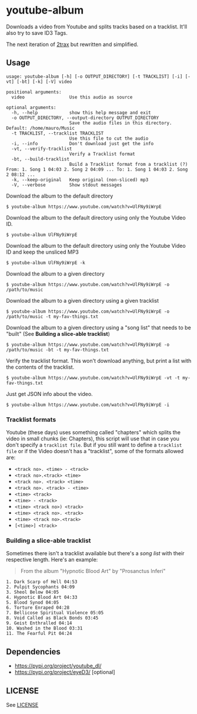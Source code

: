 # youtube-album

Downloads a video from Youtube and splits tracks based on a tracklist. It'll also try to save ID3 Tags.

The next iteration of [2trax](https://github.com/lvm/2trax) but rewritten and simplified.

## Usage

```
usage: youtube-album [-h] [-o OUTPUT_DIRECTORY] [-t TRACKLIST] [-i] [-vt] [-bt] [-k] [-V] video

positional arguments:
  video                 Use this audio as source

optional arguments:
  -h, --help            show this help message and exit
  -o OUTPUT_DIRECTORY, --output-directory OUTPUT_DIRECTORY
                        Save the audio files in this directory. Default: /home/mauro/Music
  -t TRACKLIST, --tracklist TRACKLIST
                        Use this file to cut the audio
  -i, --info            Don't download just get the info
  -vt, --verify-tracklist
                        Verify a Tracklist format
  -bt, --build-tracklist
                        Build a Tracklist format from a tracklist (?) From: 1. Song 1 04:03 2. Song 2 04:09 ... To: 1. Song 1 04:03 2. Song 2 08:12 ...
  -k, --keep-original   Keep original (non-sliced) mp3
  -V, --verbose         Show stdout messages
```

Download the album to the default directory

```
$ youtube-album https://www.youtube.com/watch?v=UlFNy9iWrpE
```


Download the album to the default directory using only the Youtube Video ID.

```
$ youtube-album UlFNy9iWrpE
```

Download the album to the default directory using only the Youtube Video ID and keep the unsliced MP3

```
$ youtube-album UlFNy9iWrpE -k
```

Download the album to a  given directory

```
$ youtube-album https://www.youtube.com/watch?v=UlFNy9iWrpE -o /path/to/music
```

Download the album to a given directory using a given tracklist

```
$ youtube-album https://www.youtube.com/watch?v=UlFNy9iWrpE -o /path/to/music -t my-fav-things.txt
```

Download the album to a given directory using a "song list" that needs to be "built" (See **Building a slice-able tracklist**)

```
$ youtube-album https://www.youtube.com/watch?v=UlFNy9iWrpE -o /path/to/music -bt -t my-fav-things.txt
```

Verify the tracklist format. This won't download anything, but print a list with the contents of the tracklist.

```
$ youtube-album https://www.youtube.com/watch?v=UlFNy9iWrpE -vt -t my-fav-things.txt
```

Just get JSON info about the video.

```
$ youtube-album https://www.youtube.com/watch?v=UlFNy9iWrpE -i
```

### Tracklist formats

Youtube (these days) uses something called "chapters" which splits the video in small chunks (ie: Chapters), this script will use that in case you don't specify a `tracklist file`. But if you still want to define a `tracklist file` or if the Video doesn't has a "tracklist", some of the formats allowed are:

* `<track no>. <time> - <track>`
* `<track no>.<track> <time>`
* `<track no>. <track> <time>`
* `<track no>. <track> - <time>`
* `<time> <track>`
* `<time> - <track>`
* `<time> <track no>) <track>`
* `<time> <track no>. <track>`
* `<time> <track no>.<track>`
* `[<time>] <track>`

### Building a slice-able tracklist

Sometimes there isn't a tracklist available but there's a _song list_ with their respective length. Here's an example:

> From the album "Hypnotic Blood Art" by "Prosanctus Inferi"

```
1. Dark Scarp of Hell 04:53
2. Pulpit Sycophants 04:09
3. Sheol Below 04:05
4. Hypnotic Blood Art 04:33
5. Blood Synod 04:05
6. Torture Enraped 04:28
7. Bellicose Spiritual Violence 05:05
8. Void Called as Black Bonds 03:45
9. Geist Enthralled 04:14
10. Washed in the Blood 03:31
11. The Fearful Pit 04:24
```


## Dependencies

* https://pypi.org/project/youtube_dl/
* https://pypi.org/project/eyeD3/ [optional]

## LICENSE 

See [LICENSE](LICENSE)
